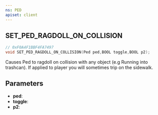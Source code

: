 ```yaml
---
ns: PED
apiset: client
---
```

## SET_PED_RAGDOLL_ON_COLLISION

```c
// 0xF0A4F1BBF4FA7497
void SET_PED_RAGDOLL_ON_COLLISION(Ped ped,BOOL toggle,BOOL p2);
```

Causes Ped to ragdoll on collision with any object (e.g Running into trashcan). If applied to player you will sometimes trip on the sidewalk.

## Parameters
* **ped**:
* **toggle**:
* **p2**:



